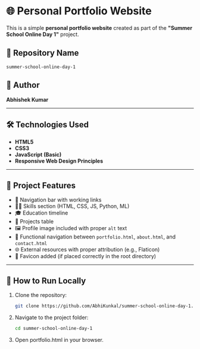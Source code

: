 # 🌐 Personal Portfolio Website

This is a simple **personal portfolio website** created as part of the **"Summer School Online Day 1"** project.

## 📁 Repository Name
`summer-school-online-day-1`

## 👤 Author
**Abhishek Kumar**

---

## 🛠️ Technologies Used

- **HTML5**
- **CSS3**
- **JavaScript (Basic)**
- **Responsive Web Design Principles**

---

## 📌 Project Features

- 🔗 Navigation bar with working links
- 👨‍💻 Skills section (HTML, CSS, JS, Python, ML)
- 🎓 Education timeline
- 📁 Projects table
- 🖼️ Profile image included with proper `alt` text
- 🧭 Functional navigation between `portfolio.html`, `about.html`, and `contact.html`
- 🌐 External resources with proper attribution (e.g., Flaticon)
- 🔖 Favicon added (if placed correctly in the root directory)

---



## 🚀 How to Run Locally

1. Clone the repository:
   ```bash
   git clone https://github.com/AbhiKunkal/summer-school-online-day-1.git
2. Navigate to the project folder:
   ```bash
   cd summer-school-online-day-1
3. Open portfolio.html in your browser.
     

